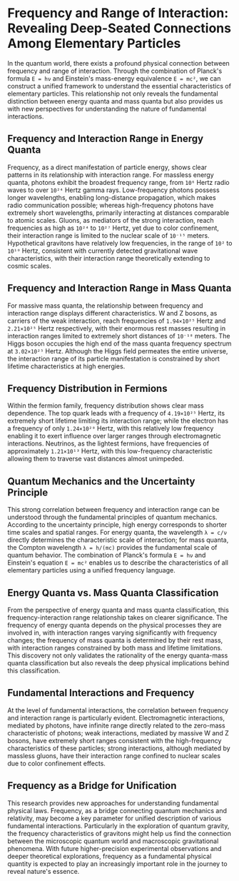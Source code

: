 # Frequency and Range of Interaction: Revealing Deep-Seated Connections Among Elementary Particles

In the quantum world, there exists a profound physical connection between frequency and range of interaction. Through the combination of Planck's formula `E = hν` and Einstein's mass-energy equivalence `E = mc²`, we can construct a unified framework to understand the essential characteristics of elementary particles. This relationship not only reveals the fundamental distinction between energy quanta and mass quanta but also provides us with new perspectives for understanding the nature of fundamental interactions.

## Frequency and Interaction Range in Energy Quanta

Frequency, as a direct manifestation of particle energy, shows clear patterns in its relationship with interaction range. For massless energy quanta, photons exhibit the broadest frequency range, from `10⁶` Hertz radio waves to over `10²⁴` Hertz gamma rays. Low-frequency photons possess longer wavelengths, enabling long-distance propagation, which makes radio communication possible; whereas high-frequency photons have extremely short wavelengths, primarily interacting at distances comparable to atomic scales. Gluons, as mediators of the strong interaction, reach frequencies as high as `10²⁴` to `10²⁷` Hertz, yet due to color confinement, their interaction range is limited to the nuclear scale of `10⁻¹⁵` meters. Hypothetical gravitons have relatively low frequencies, in the range of `10²` to `10¹⁰` Hertz, consistent with currently detected gravitational wave characteristics, with their interaction range theoretically extending to cosmic scales.

## Frequency and Interaction Range in Mass Quanta

For massive mass quanta, the relationship between frequency and interaction range displays different characteristics. W and Z bosons, as carriers of the weak interaction, reach frequencies of `1.94×10²⁵` Hertz and `2.21×10²⁵` Hertz respectively, with their enormous rest masses resulting in interaction ranges limited to extremely short distances of `10⁻¹⁸` meters. The Higgs boson occupies the high end of the mass quanta frequency spectrum at `3.02×10²⁵` Hertz. Although the Higgs field permeates the entire universe, the interaction range of its particle manifestation is constrained by short lifetime characteristics at high energies.

## Frequency Distribution in Fermions

Within the fermion family, frequency distribution shows clear mass dependence. The top quark leads with a frequency of `4.19×10²⁵` Hertz, its extremely short lifetime limiting its interaction range; while the electron has a frequency of only `1.24×10²⁰` Hertz, with this relatively low frequency enabling it to exert influence over larger ranges through electromagnetic interactions. Neutrinos, as the lightest fermions, have frequencies of approximately `1.21×10¹³` Hertz, with this low-frequency characteristic allowing them to traverse vast distances almost unimpeded.

## Quantum Mechanics and the Uncertainty Principle

This strong correlation between frequency and interaction range can be understood through the fundamental principles of quantum mechanics. According to the uncertainty principle, high energy corresponds to shorter time scales and spatial ranges. For energy quanta, the wavelength `λ = c/ν` directly determines the characteristic scale of interaction; for mass quanta, the Compton wavelength `λ = h/(mc)` provides the fundamental scale of quantum behavior. The combination of Planck's formula `E = hν` and Einstein's equation `E = mc²` enables us to describe the characteristics of all elementary particles using a unified frequency language.

## Energy Quanta vs. Mass Quanta Classification

From the perspective of energy quanta and mass quanta classification, this frequency-interaction range relationship takes on clearer significance. The frequency of energy quanta depends on the physical processes they are involved in, with interaction ranges varying significantly with frequency changes; the frequency of mass quanta is determined by their rest mass, with interaction ranges constrained by both mass and lifetime limitations. This discovery not only validates the rationality of the energy quanta-mass quanta classification but also reveals the deep physical implications behind this classification.

## Fundamental Interactions and Frequency

At the level of fundamental interactions, the correlation between frequency and interaction range is particularly evident. Electromagnetic interactions, mediated by photons, have infinite range directly related to the zero-mass characteristic of photons; weak interactions, mediated by massive W and Z bosons, have extremely short ranges consistent with the high-frequency characteristics of these particles; strong interactions, although mediated by massless gluons, have their interaction range confined to nuclear scales due to color confinement effects.

## Frequency as a Bridge for Unification

This research provides new approaches for understanding fundamental physical laws. Frequency, as a bridge connecting quantum mechanics and relativity, may become a key parameter for unified description of various fundamental interactions. Particularly in the exploration of quantum gravity, the frequency characteristics of gravitons might help us find the connection between the microscopic quantum world and macroscopic gravitational phenomena. With future higher-precision experimental observations and deeper theoretical explorations, frequency as a fundamental physical quantity is expected to play an increasingly important role in the journey to reveal nature's essence.
